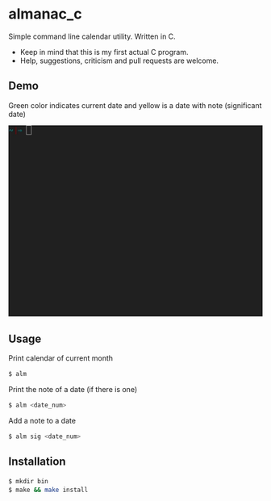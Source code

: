 # almanac_c
 Simple command line calendar utility. Written in C.
- Keep in mind that this is my first actual C program.
- Help, suggestions, criticism and pull requests are welcome.

## Demo
Green color indicates current date and yellow is a date with note (significant date)

<p align="center">
<img src="images/demo.gif">
</p>

## Usage

Print calendar of current month
```sh
$ alm
```

Print the note of a date (if there is one)
```sh
$ alm <date_num>
```

Add a note to a date
```sh
$ alm sig <date_num>
```

## Installation
```sh
$ mkdir bin
$ make && make install
```
